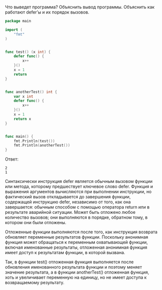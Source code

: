 Что выведет программа? Объяснить вывод программы. Объяснить как работают defer’ы и их порядок вызовов.

```go
package main

import (
	"fmt"
)


func test() (x int) {
	defer func() {
		x++
	}()
	x = 1
	return
}


func anotherTest() int {
	var x int
	defer func() {
		x++
	}()
	x = 1
	return x
}


func main() {
	fmt.Println(test())
	fmt.Println(anotherTest())
}
```

Ответ:
```
2
1
```

Синтаксически инструкция defer является обычным вызовом функции или метода, 
которому предшествует ключевое слово defer. 
Функция и выражения аргументов вычисляются при выполнении инструкции, 
но фактический вызов откладывается до завершения функции, 
содержащей инструкцию defer, независимо от того, как она завершается: 
обычным способом с помощью оператора return или в результате аварийной ситуации. 
Может быть отложено любое количество вызовов; они выполняются в порядке, 
обратном тому, в котором они были отложены.

Отложенные функции выполняются после того, 
как инструкция возврата обновляет переменные результатов функции. 
Поскольку анонимная функция может обращаться к переменным охватывающей функции, 
включая именованные результаты, отложенная анонимная функция имеет доступ 
к результатам функции, в которой вызвана.

Так, в функции test() отложенная функция выполняется после обновления
именованного результата функции и поэтому меняет значение результата, а в функции anotherTest() 
отложенная функция, хоть и увеличивает переменную на единицу, 
но не имеет доступа к возвращаемому результату.
